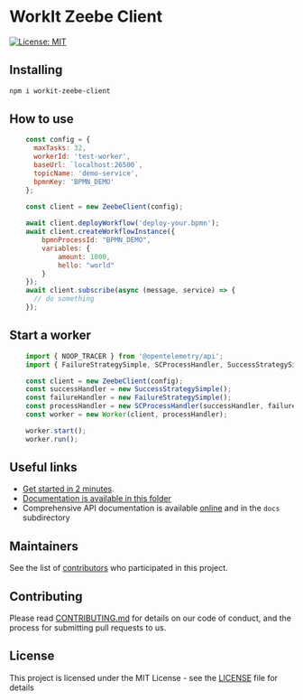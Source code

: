 # WorkIt Zeebe Client

[![License: MIT](https://img.shields.io/badge/License-MIT-blue.svg)](LICENSE)

## Installing

```bash
npm i workit-zeebe-client
```

## How to use 

```js
    const config = {
      maxTasks: 32,
      workerId: 'test-worker',
      baseUrl: `localhost:26500`,
      topicName: 'demo-service',
      bpmnKey: 'BPMN_DEMO'
    };

    const client = new ZeebeClient(config);
    
    await client.deployWorkflow('deploy-your.bpmn');
    await client.createWorkflowInstance({
        bpmnProcessId: "BPMN_DEMO",
        variables: {
            amount: 1000,
            hello: "world"
        }
    });
    await client.subscribe(async (message, service) => {
      // do something
    });
```

## Start a worker

```js
    import { NOOP_TRACER } from '@opentelemetry/api';
    import { FailureStrategySimple, SCProcessHandler, SuccessStrategySimple, Worker } from 'workit-core';

    const client = new ZeebeClient(config);
    const successHandler = new SuccessStrategySimple();
    const failureHandler = new FailureStrategySimple();
    const processHandler = new SCProcessHandler(successHandler, failureHandler, NOOP_TRACER);
    const worker = new Worker(client, processHandler);

    worker.start();
    worker.run();
```

## Useful links
-   [Get started in 2 minutes](https://github.com/kostkams/workit/blob/master/packages/workit-camunda/.docs/WORKER.md).
-   [Documentation is available in this folder](https://github.com/kostkams/workit/tree/master/packages/workit-camunda/.docs)
-   Comprehensive API documentation is available [online](https://villedemontreal.github.io/workit/) and in the `docs` subdirectory

## Maintainers

See the list of [contributors](CONTRIBUTORS.md) who participated in this project.

## Contributing

Please read [CONTRIBUTING.md](CONTRIBUTING.md) for details on our code of conduct, and the process for submitting pull requests to us.

## License

This project is licensed under the MIT License - see the [LICENSE](LICENSE) file for details
